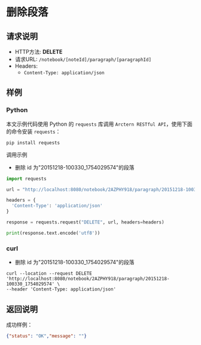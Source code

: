 # 删除段落

## 请求说明

- HTTP方法: **DELETE**
- 请求URL: `/notebook/[noteId]/paragraph/[paragraphId]`
- Headers:
    - `Content-Type: application/json`

## 样例

### Python

本文示例代码使用 Python 的 `requests` 库调用 `Arctern RESTful API`，使用下面的命令安装 `requests`：

```shell
pip install requests
```

调用示例

- 删除 id 为"20151218-100330_1754029574"的段落

```python
import requests

url = "http://localhost:8080/notebook/2AZPHY918/paragraph/20151218-100330_1754029574"

headers = {
  'Content-Type': 'application/json'
}

response = requests.request("DELETE", url, headers=headers)

print(response.text.encode('utf8'))
```

### curl

- 删除 id 为"20151218-100330_1754029574"的段落

```shell
curl --location --request DELETE 'http://localhost:8080/notebook/2AZPHY918/paragraph/20151218-100330_1754029574' \
--header 'Content-Type: application/json'
```

## 返回说明

成功样例：

```json
{"status": "OK","message": ""}
```
